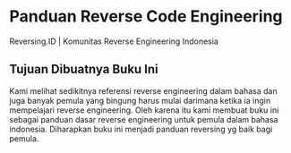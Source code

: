 # Panduan Reverse Code Engineering

Reversing.ID \| Komunitas Reverse Engineering Indonesia


## Tujuan Dibuatnya Buku Ini
Kami melihat sedikitnya referensi reverse engineering dalam bahasa dan juga banyak pemula yang bingung harus mulai darimana ketika ia ingin mempelajari reverse engineering. Oleh karena itu kami membuat buku ini sebagai panduan dasar reverse engineering untuk pemula dalam bahasa indonesia. Diharapkan buku ini menjadi panduan reversing yg baik bagi pemula.
